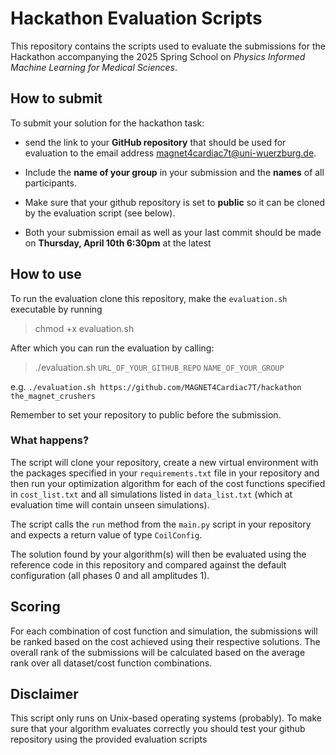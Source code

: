 # Hackathon Evaluation Scripts 
This repository contains the scripts used to evaluate the submissions
for the Hackathon accompanying the 2025 Spring School on *Physics Informed Machine Learning for Medical Sciences*.

## How to submit
To submit your solution for the hackathon task:
-  send the link to your **GitHub repository** that should be used for evaluation to the email address [magnet4cardiac7t@uni-wuerzburg.de](magnet4cardiac7t@uni-wuerzburg.de).

- Include the **name of your group** in your submission and the **names** of all participants.

- Make sure that your github repository is set to **public** so it can be cloned by the evaluation script (see below).

- Both your submission email as well as your last commit should be made on **Thursday, April 10th 6:30pm** at the latest 

## How to use
To run the evaluation clone this repository, make the `evaluation.sh` executable by running

> chmod +x evaluation.sh

After which you can run the evaluation by calling:

> ./evaluation.sh `URL_OF_YOUR_GITHUB_REPO` `NAME_OF_YOUR_GROUP`

e.g. `./evaluation.sh https://github.com/MAGNET4Cardiac7T/hackathon the_magnet_crushers`

Remember to set your repository to public before the submission.

### What happens? 
The script will clone your repository, create a new virtual environment with the packages specified in your `requirements.txt` file in your repository and then run your optimization algorithm for each of the cost functions specified in `cost_list.txt` and all simulations listed in `data_list.txt` (which at evaluation time will contain unseen simulations).

The script calls the `run` method from the `main.py` script in your repository and expects a return value of type `CoilConfig`. 

The solution found by your algorithm(s) will then be evaluated using the reference code in this repository and compared against the default configuration (all phases 0 and all amplitudes 1).

## Scoring
For each combination of cost function and simulation, the submissions will be ranked based on the cost achieved using their respective solutions.
The overall rank of the submissions will be calculated based on the average rank over all dataset/cost function combinations.

## Disclaimer
This script only runs on Unix-based operating systems (probably).
To make sure that your algorithm evaluates correctly you should test your github repository using the provided evaluation scripts